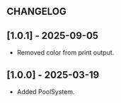 ## CHANGELOG

## [1.0.1] - 2025-09-05
- Removed color from print output.

## [1.0.0] - 2025-03-19
- Added PoolSystem.